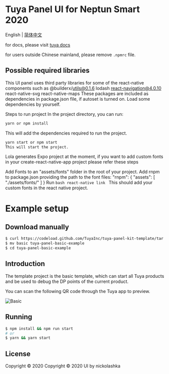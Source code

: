 # Tuya Panel UI for Neptun Smart 2020

English | [简体中文](./README-zh_CN.md)

for docs, please visit [tuya docs](https://docs.tuya.com)

for users outside Chinese mainland, please remove `.npmrc` file.

## Possible required libraries
This UI panel uses third party libraries for some of the react-native components such as
@builderx/utils@0.1.6
lodash
react-navigation@4.0.10
react-native-svg
react-native-maps
These packages are included as dependencies in package.json file, if autoset is turned on. Load some dependencies by yourself.

Steps to run project
In the project directory, you can run:

```bash
yarn or npm install
```
This will add the dependencies required to run the project.
```bash
yarn start or npm start
This will start the project.
```

Lola generates Expo project at the moment, if you want to add custom fonts in your create-react-native-app project please refer these steps

Add Fonts to an "assets/fonts" folder in the root of your project.
Add rnpm to package.json providing the path to the font files:
"rnpm": {
  "assets": [
    "./assets/fonts/"
  ]
}
Run ```bash react-native link ```
This should add your custom fonts in the react native project.

# Example setup
## Download manually

```bash
$ curl https://codeload.github.com/TuyaInc/tuya-panel-kit-template/tar.gz/develop | tar -xz --strip=2 tuya-panel-kit-template-develop/examples/basic
$ mv basic tuya-panel-basic-example
$ cd tuya-panel-basic-example
```

## Introduction

The template project is the basic template, which can start all Tuya products and be used to debug the DP points of the current product.

You can scan the following QR code through the Tuya app to preview.

![Basic](https://images.tuyacn.com/rms-static/a50d6c50-a199-11ea-9acd-135316db2bdb-1590749185941.png?tyName=basic.png)

## Running

```bash
$ npm install && npm run start
# or
$ yarn && yarn start
```

## License

Copyright © 2020
Copyright © 2020 UI by nickolashka
